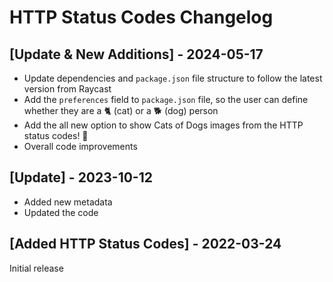 # HTTP Status Codes Changelog

## [Update & New Additions] - 2024-05-17

- Update dependencies and `package.json` file structure to follow the latest version from Raycast
- Add the `preferences` field to `package.json` file, so the user can define whether they are a 🐈 (cat) or a 🐕 (dog) person
- Add the all new option to show Cats of Dogs images from the HTTP status codes! 🥳
- Overall code improvements

## [Update] - 2023-10-12

- Added new metadata
- Updated the code

## [Added HTTP Status Codes] - 2022-03-24

Initial release
